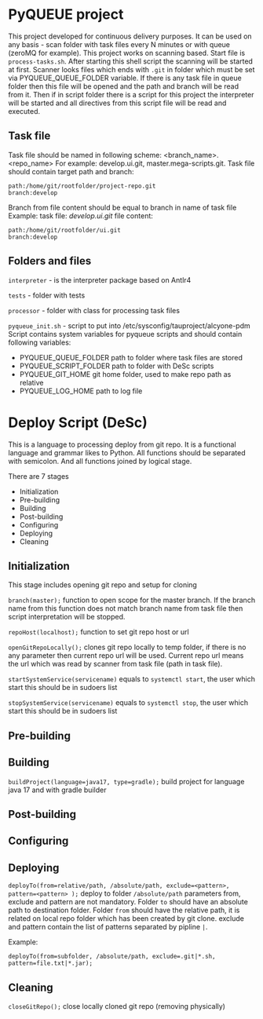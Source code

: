 # PyQUEUE project
This project developed for continuous delivery purposes. It can be used on any basis - 
scan folder with task files every N minutes or with queue (zeroMQ for example).
This project works on scanning based. Start file is `process-tasks.sh`. After starting this shell script the scanning will be started at first.
Scanner looks files which ends with `.git` in folder which must be set via PYQUEUE_QUEUE_FOLDER variable.
If there is any task file in queue folder then this file will be opened and the path and branch will be read from it.
Then if in script folder there is a script for this project the interpreter will be started and all directives from this script file will be read and executed.

## Task file
Task file should be named in following scheme: <branch_name>.<repo_name>
For example: develop.ui.git, master.mega-scripts.git.
Task file should contain target path and branch:
```
path:/home/git/rootfolder/project-repo.git
branch:develop
```

Branch from file content should be equal to branch in name of task file
Example:
task file: _*develop.ui.git*_
file content:
```
path:/home/git/rootfolder/ui.git
branch:develop
```

## Folders and files
`interpreter` - is the interpreter package based on Antlr4

`tests` - folder with tests

`processor` - folder with class for processing task files 

`pyqueue_init.sh` - script to put into /etc/sysconfig/tauproject/alcyone-pdm
Script contains system variables for pyqueue scripts and should contain following variables:
- PYQUEUE_QUEUE_FOLDER path to folder where task files are stored
- PYQUEUE_SCRIPT_FOLDER path to folder with DeSc scripts
- PYQUEUE_GIT_HOME git home folder, used to make repo path as relative
- PYQUEUE_LOG_HOME path to log file


# Deploy Script (DeSc)
This is a language to processing deploy from git repo. It is a functional language and grammar likes to Python.
All functions should be separated with semicolon. And all functions joined by logical stage.

There are 7 stages
- Initialization
- Pre-building
- Building
- Post-building
- Configuring
- Deploying
- Cleaning

## Initialization
This stage includes opening git repo and setup for cloning

`branch(master);`  function to open scope for the master branch. 
If the branch name from this function does not match branch name from task file 
then script interpretation will be stopped. 

`repoHost(localhost);`  function to set git repo host or url

`openGitRepoLocally();`  clones git repo locally to temp folder, if there is no any parameter then current repo url will be used.
Current repo url means the url which was read by scanner from task file (path in task file).

`startSystemService(servicename)` equals to `systemctl start`, the user which start this should be in sudoers list

`stopSystemService(servicename)` equals to `systemctl stop`, the user which start this should be in sudoers list
## Pre-building

## Building
`buildProject(language=java17, type=gradle);` build project for language java 17 and with gradle builder

## Post-building

## Configuring

## Deploying
`deployTo(from=relative/path, /absolute/path, exclude=<pattern>, pattern=<pattern> );` deploy to folder `/absolute/path` parameters 
from, exclude and pattern are not mandatory. Folder `to` should have an absolute path to destination folder.
Folder `from` should have the relative path, it is related on local repo folder which has been created by git clone.
exclude and pattern contain the list of patterns separated by pipline `|`.

Example:
```
deployTo(from=subfolder, /absolute/path, exclude=.git|*.sh, pattern=file.txt|*.jar);
```

## Cleaning
`closeGitRepo();` close locally cloned git repo (removing physically)